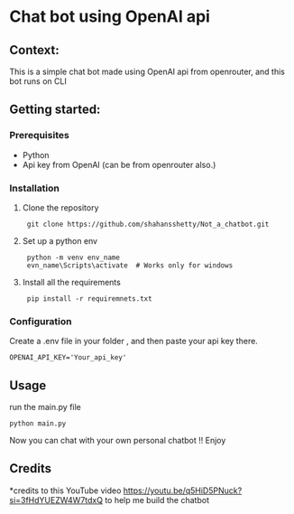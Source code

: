 # Chat bot using OpenAI api 

## Context:

This is a simple chat bot made using OpenAI api from openrouter,
and this bot runs on CLI

## Getting started:

### Prerequisites
* Python 
* Api key from OpenAI (can be from openrouter also.)

### Installation
1. Clone the repository

        git clone https://github.com/shahansshetty/Not_a_chatbot.git

2. Set up a python env

        python -m venv env_name  
        evn_name\Scripts\activate  # Works only for windows

3. Install all the requirements

        pip install -r requiremnets.txt

### Configuration
Create a .env file in your folder , and then paste your api key there.

    OPENAI_API_KEY='Your_api_key'

## Usage
run the main.py file

    python main.py


Now you can chat with your own personal chatbot !! 
Enjoy

## Credits
*credits to this YouTube video https://youtu.be/q5HiD5PNuck?si=3fHdYUEZW4W7tdxQ
to help me build the chatbot





